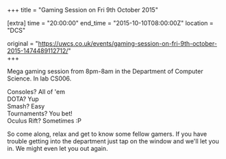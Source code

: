 +++
title = "Gaming Session on Fri 9th October 2015"

[extra]
time = "20:00:00"
end_time = "2015-10-10T08:00:00Z"
location = "DCS"

original = "https://uwcs.co.uk/events/gaming-session-on-fri-9th-october-2015-1474489112712/"    
+++

Mega gaming session from 8pm-8am in the Department of Computer Science. In lab CS006.

Consoles? All of 'em  
DOTA? Yup  
Smash? Easy  
Tournaments? You bet\!  
Oculus Rift? Sometimes :P

So come along, relax and get to know some fellow gamers. If you have trouble getting into the department just tap on the window and we'll let you in. We might even let you out again.

